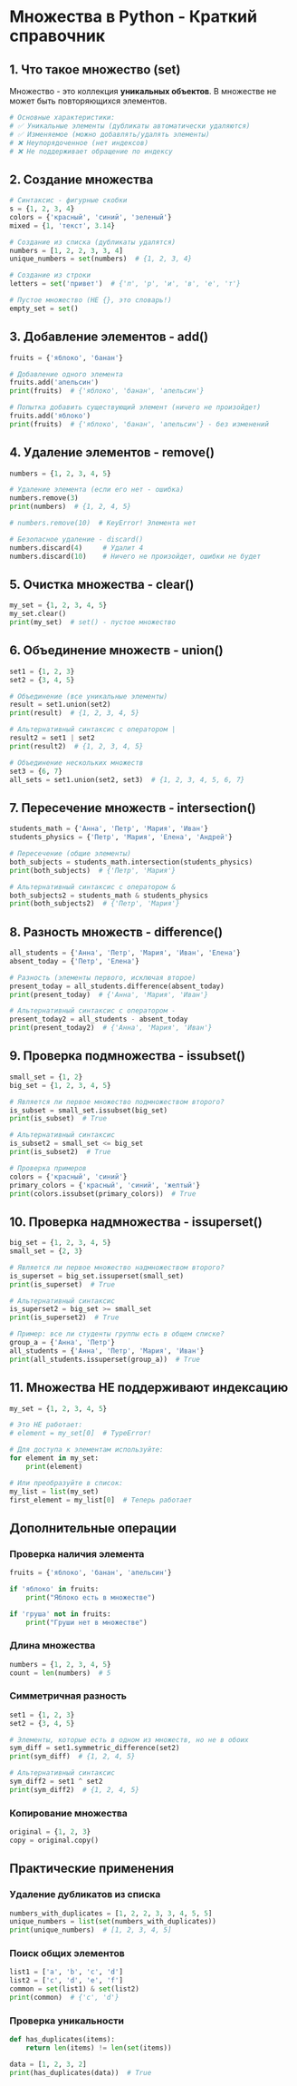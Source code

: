 # Множества в Python - Краткий справочник

## 1. Что такое множество (set)
Множество - это коллекция **уникальных объектов**. В множестве не может быть повторяющихся элементов.

```python
# Основные характеристики:
# ✅ Уникальные элементы (дубликаты автоматически удаляются)
# ✅ Изменяемое (можно добавлять/удалять элементы)
# ❌ Неупорядоченное (нет индексов)
# ❌ Не поддерживает обращение по индексу
```

## 2. Создание множества
```python
# Синтаксис - фигурные скобки
s = {1, 2, 3, 4}
colors = {'красный', 'синий', 'зеленый'}
mixed = {1, 'текст', 3.14}

# Создание из списка (дубликаты удалятся)
numbers = [1, 2, 2, 3, 3, 4]
unique_numbers = set(numbers)  # {1, 2, 3, 4}

# Создание из строки
letters = set('привет')  # {'п', 'р', 'и', 'в', 'е', 'т'}

# Пустое множество (НЕ {}, это словарь!)
empty_set = set()
```

## 3. Добавление элементов - add()
```python
fruits = {'яблоко', 'банан'}

# Добавление одного элемента
fruits.add('апельсин')
print(fruits)  # {'яблоко', 'банан', 'апельсин'}

# Попытка добавить существующий элемент (ничего не произойдет)
fruits.add('яблоко')
print(fruits)  # {'яблоко', 'банан', 'апельсин'} - без изменений
```

## 4. Удаление элементов - remove()
```python
numbers = {1, 2, 3, 4, 5}

# Удаление элемента (если его нет - ошибка)
numbers.remove(3)
print(numbers)  # {1, 2, 4, 5}

# numbers.remove(10)  # KeyError! Элемента нет

# Безопасное удаление - discard()
numbers.discard(4)     # Удалит 4
numbers.discard(10)    # Ничего не произойдет, ошибки не будет
```

## 5. Очистка множества - clear()
```python
my_set = {1, 2, 3, 4, 5}
my_set.clear()
print(my_set)  # set() - пустое множество
```

## 6. Объединение множеств - union()
```python
set1 = {1, 2, 3}
set2 = {3, 4, 5}

# Объединение (все уникальные элементы)
result = set1.union(set2)
print(result)  # {1, 2, 3, 4, 5}

# Альтернативный синтаксис с оператором |
result2 = set1 | set2
print(result2)  # {1, 2, 3, 4, 5}

# Объединение нескольких множеств
set3 = {6, 7}
all_sets = set1.union(set2, set3)  # {1, 2, 3, 4, 5, 6, 7}
```

## 7. Пересечение множеств - intersection()
```python
students_math = {'Анна', 'Петр', 'Мария', 'Иван'}
students_physics = {'Петр', 'Мария', 'Елена', 'Андрей'}

# Пересечение (общие элементы)
both_subjects = students_math.intersection(students_physics)
print(both_subjects)  # {'Петр', 'Мария'}

# Альтернативный синтаксис с оператором &
both_subjects2 = students_math & students_physics
print(both_subjects2)  # {'Петр', 'Мария'}
```

## 8. Разность множеств - difference()
```python
all_students = {'Анна', 'Петр', 'Мария', 'Иван', 'Елена'}
absent_today = {'Петр', 'Елена'}

# Разность (элементы первого, исключая второе)
present_today = all_students.difference(absent_today)
print(present_today)  # {'Анна', 'Мария', 'Иван'}

# Альтернативный синтаксис с оператором -
present_today2 = all_students - absent_today
print(present_today2)  # {'Анна', 'Мария', 'Иван'}
```

## 9. Проверка подмножества - issubset()
```python
small_set = {1, 2}
big_set = {1, 2, 3, 4, 5}

# Является ли первое множество подмножеством второго?
is_subset = small_set.issubset(big_set)
print(is_subset)  # True

# Альтернативный синтаксис
is_subset2 = small_set <= big_set
print(is_subset2)  # True

# Проверка примеров
colors = {'красный', 'синий'}
primary_colors = {'красный', 'синий', 'желтый'}
print(colors.issubset(primary_colors))  # True
```

## 10. Проверка надмножества - issuperset()
```python
big_set = {1, 2, 3, 4, 5}
small_set = {2, 3}

# Является ли первое множество надмножеством второго?
is_superset = big_set.issuperset(small_set)
print(is_superset)  # True

# Альтернативный синтаксис
is_superset2 = big_set >= small_set
print(is_superset2)  # True

# Пример: все ли студенты группы есть в общем списке?
group_a = {'Анна', 'Петр'}
all_students = {'Анна', 'Петр', 'Мария', 'Иван'}
print(all_students.issuperset(group_a))  # True
```

## 11. Множества НЕ поддерживают индексацию
```python
my_set = {1, 2, 3, 4, 5}

# Это НЕ работает:
# element = my_set[0]  # TypeError!

# Для доступа к элементам используйте:
for element in my_set:
    print(element)

# Или преобразуйте в список:
my_list = list(my_set)
first_element = my_list[0]  # Теперь работает
```

## Дополнительные операции

### Проверка наличия элемента
```python
fruits = {'яблоко', 'банан', 'апельсин'}

if 'яблоко' in fruits:
    print("Яблоко есть в множестве")

if 'груша' not in fruits:
    print("Груши нет в множестве")
```

### Длина множества
```python
numbers = {1, 2, 3, 4, 5}
count = len(numbers)  # 5
```

### Симметричная разность
```python
set1 = {1, 2, 3}
set2 = {3, 4, 5}

# Элементы, которые есть в одном из множеств, но не в обоих
sym_diff = set1.symmetric_difference(set2)
print(sym_diff)  # {1, 2, 4, 5}

# Альтернативный синтаксис
sym_diff2 = set1 ^ set2
print(sym_diff2)  # {1, 2, 4, 5}
```

### Копирование множества
```python
original = {1, 2, 3}
copy = original.copy()
```

## Практические применения

### Удаление дубликатов из списка
```python
numbers_with_duplicates = [1, 2, 2, 3, 3, 4, 5, 5]
unique_numbers = list(set(numbers_with_duplicates))
print(unique_numbers)  # [1, 2, 3, 4, 5]
```

### Поиск общих элементов
```python
list1 = ['a', 'b', 'c', 'd']
list2 = ['c', 'd', 'e', 'f']
common = set(list1) & set(list2)
print(common)  # {'c', 'd'}
```

### Проверка уникальности
```python
def has_duplicates(items):
    return len(items) != len(set(items))

data = [1, 2, 3, 2]
print(has_duplicates(data))  # True
```
